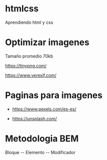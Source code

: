 # htmlcss
Aprendiendo html y css

# Optimizar imagenes
Tamaño promedio 70kb


https://tinypng.com/


https://www.verexif.com/

# Paginas para imagenes


- https://www.pexels.com/es-es/


- https://unsplash.com/

# Metodologia BEM

Bloque -- Elemento -- Modificador